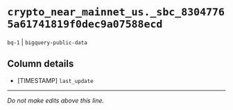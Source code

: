 # `crypto_near_mainnet_us._sbc_83047765a61741819f0dec9a07588ecd`
`bq-1` | `bigquery-public-data`

## Column details
* [TIMESTAMP] `last_update`

-------------------------------------------------------------------------------
*Do not make edits above this line.*
